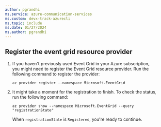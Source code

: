 ```yaml
---
author: pgrandhi
ms.service: azure-communication-services
ms.custom: devx-track-azurecli
ms.topic: include
ms.date: 01/27/2024
ms.author: pgrandhi
---
```


## Register the event grid resource provider

1. If you haven't previously used Event Grid in your Azure subscription, you might need to register the Event Grid resource provider. Run the following command to register the provider:

    ```azurecli-interactive
    az provider register --namespace Microsoft.EventGrid
    ```
    
2. It might take a moment for the registration to finish. To check the status, run the following command:

    ```azurecli-interactive
    az provider show --namespace Microsoft.EventGrid --query "registrationState"
    ```
    
    When `registrationState` is `Registered`, you're ready to continue.
